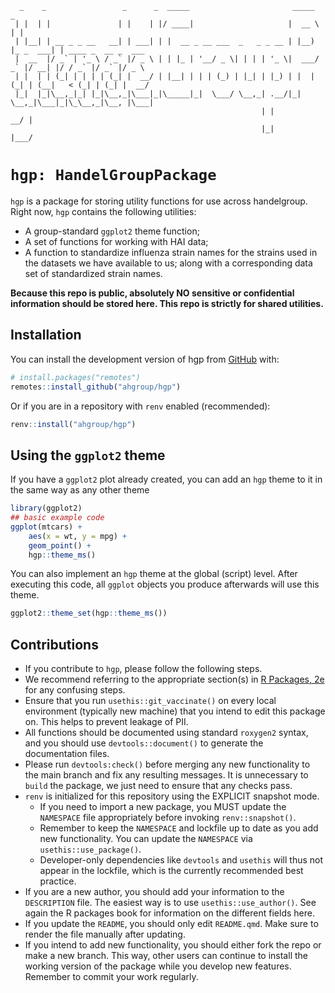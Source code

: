 

<!-- README.md is generated from README.qmd. Please edit that file -->
<!-- ASCII ART BANNER TITLE -->

      _    _                 _      _  _____                       _____           _                    
     | |  | |               | |    | |/ ____|                     |  __ \         | |                   
     | |__| | __ _ _ __   __| | ___| | |  __ _ __ ___  _   _ _ __ | |__) |_ _  ___| | ____ _  __ _  ___ 
     |  __  |/ _` | '_ \ / _` |/ _ \ | | |_ | '__/ _ \| | | | '_ \|  ___/ _` |/ __| |/ / _` |/ _` |/ _ \
     | |  | | (_| | | | | (_| |  __/ | |__| | | | (_) | |_| | |_) | |  | (_| | (__|   < (_| | (_| |  __/
     |_|  |_|\__,_|_| |_|\__,_|\___|_|\_____|_|  \___/ \__,_| .__/|_|   \__,_|\___|_|\_\__,_|\__, |\___|
                                                            | |                               __/ |     
                                                            |_|                              |___/      

<!-- END OF TITLE -->

# `hgp: HandelGroupPackage`

<!-- badges: start -->
<!-- badges: end -->

`hgp` is a package for storing utility functions for use across
handelgroup. Right now, `hgp` contains the following utilities:

- A group-standard `ggplot2` theme function;
- A set of functions for working with HAI data;
- A function to standardize influenza strain names for the strains used
  in the datasets we have available to us; along with a corresponding
  data set of standardized strain names.

**Because this repo is public, absolutely NO sensitive or confidential
information should be stored here. This repo is strictly for shared
utilities.**

## Installation

You can install the development version of hgp from
[GitHub](https://github.com/) with:

``` r
# install.packages("remotes")
remotes::install_github("ahgroup/hgp")
```

Or if you are in a repository with `renv` enabled (recommended):

``` r
renv::install("ahgroup/hgp")
```

## Using the `ggplot2` theme

If you have a `ggplot2` plot already created, you can add an `hgp` theme
to it in the same way as any other theme

``` r
library(ggplot2)
## basic example code
ggplot(mtcars) +
    aes(x = wt, y = mpg) +
    geom_point() +
    hgp::theme_ms()
```

You can also implement an `hgp` theme at the global (script) level.
After executing this code, all `ggplot` objects you produce afterwards
will use this theme.

``` r
ggplot2::theme_set(hgp::theme_ms())
```

## Contributions

- If you contribute to `hgp`, please follow the following steps.
- We recommend referring to the appropriate section(s) in [R Packages,
  2e](https://r-pkgs.org/) for any confusing steps.
- Ensure that you run `usethis::git_vaccinate()` on every local
  environment (typically new machine) that you intend to edit this
  package on. This helps to prevent leakage of PII.
- All functions should be documented using standard `roxygen2` syntax,
  and you should use `devtools::document()` to generate the
  documentation files.
- Please run `devtools:check()` before merging any new functionality to
  the main branch and fix any resulting messages. It is unnecessary to
  `build` the package, we just need to ensure that any checks pass.
- `renv` is initialized for this repository using the EXPLICIT snapshot
  mode.
  - If you need to import a new package, you MUST update the `NAMESPACE`
    file appropriately before invoking `renv::snapshot()`.
  - Remember to keep the `NAMESPACE` and lockfile up to date as you add
    new functionality. You can update the `NAMESPACE` via
    `usethis::use_package()`.
  - Developer-only dependencies like `devtools` and `usethis` will thus
    not appear in the lockfile, which is the currently recommended best
    practice.
- If you are a new author, you should add your information to the
  `DESCRIPTION` file. The easiest way is to use `usethis::use_author()`.
  See again the R packages book for information on the different fields
  here.
- If you update the `README`, you should only edit `README.qmd`. Make
  sure to render the file manually after updating.
- If you intend to add new functionality, you should either fork the
  repo or make a new branch. This way, other users can continue to
  install the working version of the package while you develop new
  features. Remember to commit your work regularly.
